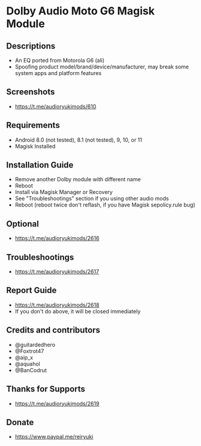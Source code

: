 # Dolby Audio Moto G6 Magisk Module

## Descriptions
- An EQ ported from Motorola G6 (ali)
- Spoofing product model/brand/device/manufacturer, may break some system apps and platform features

## Screenshots
- https://t.me/audioryukimods/610

## Requirements
- Android 8.0 (not tested), 8.1 (not tested), 9, 10, or 11
- Magisk Installed

## Installation Guide
- Remove another Dolby module with different name
- Reboot
- Install via Magisk Manager or Recovery
- See "Troubleshootings" section if you using other audio mods
- Reboot (reboot twice don't reflash, if you have Magisk sepolicy.rule bug)

## Optional
- https://t.me/audioryukimods/2616

## Troubleshootings
- https://t.me/audioryukimods/2617

## Report Guide
- https://t.me/audioryukimods/2618
- If you don't do above, it will be closed immediately

## Credits and contributors
- @guitardedhero
- @Foxtrot47
- @aip_x
- @aquahol
- @BanCodrut

## Thanks for Supports
- https://t.me/audioryukimods/2619

## Donate
- https://www.paypal.me/reiryuki





